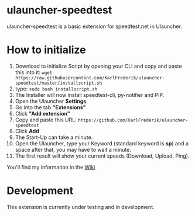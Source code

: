 # ulauncher-speedtest

ulauncher-speedtest is a basic extension for speedtest.net in Ulauncher.

# How to initialize
1. Download to initialize Script by opening your CLI and copy and paste this into it: `wget https://raw.githubusercontent.com/KarlFrederik/ulauncher-speedtest/master/installscript.sh`
2. type: `sudo bash installscript.sh`
3. The Installer will now install speedtest-cli, py-notifier and PIP.
4. Open the Ulauncher **Settings**
5. Go into the tab **"Extensions"**
6. Click **"Add extension"**
7. Copy and paste this URL: `https://github.com/KarlFrederik/ulauncher-speedtest`
8. Click **Add**
9. The Start-Up can take a minute.
10. Open the Ulauncher, type your Keyword (standard keyword is **sp**) and a space after that, you may have to wait a minute.
11. The first result will show your current speeds (Download, Upload, Ping).

You'll find my information in the [Wiki](https://github.com/KarlFrederik/ulauncher-speedtest/wiki)


# Development
This extension is currently under testing and in development.
